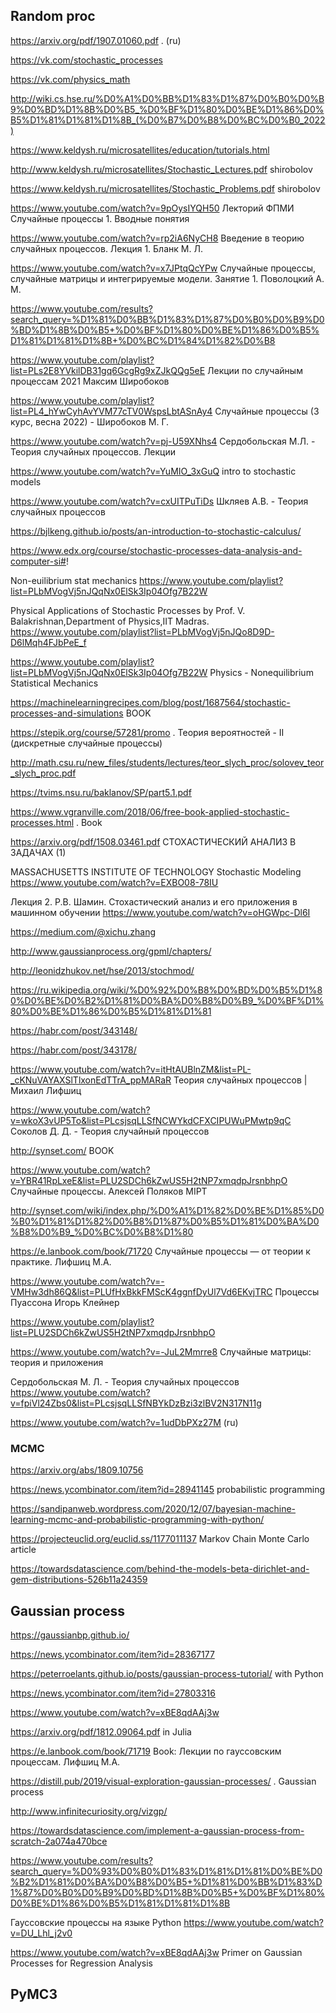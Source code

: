 ## Random proc

https://arxiv.org/pdf/1907.01060.pdf . (ru)

https://vk.com/stochastic_processes

https://vk.com/physics_math

http://wiki.cs.hse.ru/%D0%A1%D0%BB%D1%83%D1%87%D0%B0%D0%B9%D0%BD%D1%8B%D0%B5_%D0%BF%D1%80%D0%BE%D1%86%D0%B5%D1%81%D1%81%D1%8B_(%D0%B7%D0%B8%D0%BC%D0%B0_2022)

https://www.keldysh.ru/microsatellites/education/tutorials.html

http://www.keldysh.ru/microsatellites/Stochastic_Lectures.pdf shirobolov

https://www.keldysh.ru/microsatellites/Stochastic_Problems.pdf  shirobolov

https://www.youtube.com/watch?v=9pOysIYQH50 Лекторий ФПМИ Случайные процессы 1. Вводные понятия

https://www.youtube.com/watch?v=rp2iA6NyCH8  Введение в теорию случайных процессов. Лекция 1. Бланк М. Л.

https://www.youtube.com/watch?v=x7JPtqQcYPw Случайные процессы, случайные матрицы и интегрируемые модели. Занятие 1. Поволоцкий А. М.

https://www.youtube.com/results?search_query=%D1%81%D0%BB%D1%83%D1%87%D0%B0%D0%B9%D0%BD%D1%8B%D0%B5+%D0%BF%D1%80%D0%BE%D1%86%D0%B5%D1%81%D1%81%D1%8B+%D0%BC%D1%84%D1%82%D0%B8

https://www.youtube.com/playlist?list=PLs2E8YVkilDB31gq6GcgRg9xZJkQQg5eE Лекции по случайным процессам 2021 Максим Широбоков


https://www.youtube.com/playlist?list=PL4_hYwCyhAvYVM77cTV0WspsLbtASnAy4 Случайные процессы (3 курс, весна 2022) - Широбоков М. Г.

https://www.youtube.com/watch?v=pj-U59XNhs4 Сердобольская М.Л. - Теория случайных процессов. Лекции

https://www.youtube.com/watch?v=YuMIO_3xGuQ  intro to stochastic models

https://www.youtube.com/watch?v=cxUITPuTiDs Шкляев А.В. - Теория случайных процессов 

https://bjlkeng.github.io/posts/an-introduction-to-stochastic-calculus/

https://www.edx.org/course/stochastic-processes-data-analysis-and-computer-si#!

Non-euilibrium stat mechanics
https://www.youtube.com/playlist?list=PLbMVogVj5nJQqNx0ElSk3Ip04Ofg7B22W

Physical Applications of Stochastic Processes by Prof. V. Balakrishnan,Department of Physics,IIT Madras.
https://www.youtube.com/playlist?list=PLbMVogVj5nJQo8D9D-D6lMqh4FJbPeE_f


https://www.youtube.com/playlist?list=PLbMVogVj5nJQqNx0ElSk3Ip04Ofg7B22W Physics - Nonequilibrium Statistical Mechanics

https://machinelearningrecipes.com/blog/post/1687564/stochastic-processes-and-simulations BOOK

https://stepik.org/course/57281/promo . Теория вероятностей - II (дискретные случайные процессы)

http://math.csu.ru/new_files/students/lectures/teor_slych_proc/solovev_teor_slych_proc.pdf

https://tvims.nsu.ru/baklanov/SP/part5.1.pdf

https://www.vgranville.com/2018/06/free-book-applied-stochastic-processes.html . Book

https://arxiv.org/pdf/1508.03461.pdf СТОХАСТИЧЕСКИЙ АНАЛИЗ В ЗАДАЧАХ (1)

MASSACHUSETTS INSTITUTE OF TECHNOLOGY Stochastic Modeling
https://www.youtube.com/watch?v=EXBO08-78IU

Лекция 2. Р.В. Шамин. Стохастический анализ и его приложения в машинном обучении
https://www.youtube.com/watch?v=oHGWpc-Dl6I


https://medium.com/@xichu.zhang

http://www.gaussianprocess.org/gpml/chapters/

http://leonidzhukov.net/hse/2013/stochmod/

https://ru.wikipedia.org/wiki/%D0%92%D0%B8%D0%BD%D0%B5%D1%80%D0%BE%D0%B2%D1%81%D0%BA%D0%B8%D0%B9_%D0%BF%D1%80%D0%BE%D1%86%D0%B5%D1%81%D1%81

https://habr.com/post/343148/

https://habr.com/post/343178/

https://www.youtube.com/watch?v=itHtAUBlnZM&list=PL-_cKNuVAYAXSlTlxonEdTTrA_ppMARaR Теория случайных процессов | Михаил Лифшиц

https://www.youtube.com/watch?v=wkoX3vUP5To&list=PLcsjsqLLSfNCWYkdCFXCIPUWuPMwtp9qC Соколов Д. Д. - Теория случайный процессов

http://synset.com/  BOOK

https://www.youtube.com/watch?v=YBR41RpLxeE&list=PLU2SDCh6kZwUS5H2tNP7xmqdpJrsnbhpO Случайные процессы. Алексей Поляков MIPT

http://synset.com/wiki/index.php/%D0%A1%D1%82%D0%BE%D1%85%D0%B0%D1%81%D1%82%D0%B8%D1%87%D0%B5%D1%81%D0%BA%D0%B8%D0%B9_%D0%BC%D0%B8%D1%80



https://e.lanbook.com/book/71720 Случайные процессы — от теории к практике. Лифшиц М.А.

https://www.youtube.com/watch?v=-VMHw3dh86Q&list=PLUfHxBkkFMScK4ggnfDyUl7Vd6EKvjTRC Процессы Пуассона
Игорь Клейнер

https://www.youtube.com/playlist?list=PLU2SDCh6kZwUS5H2tNP7xmqdpJrsnbhpO

https://www.youtube.com/watch?v=-JuL2Mmrre8 Случайные матрицы: теория и приложения

Сердобольская М. Л. - Теория случайных процессов https://www.youtube.com/watch?v=fpiVl24Zbs0&list=PLcsjsqLLSfNBYkDzBzi3zlBV2N317N11g

https://www.youtube.com/watch?v=1udDbPXz27M (ru)


### MCMC

https://arxiv.org/abs/1809.10756

https://news.ycombinator.com/item?id=28941145 probabilistic programming 

https://sandipanweb.wordpress.com/2020/12/07/bayesian-machine-learning-mcmc-and-probabilistic-programming-with-python/


https://projecteuclid.org/euclid.ss/1177011137 Markov Chain Monte Carlo article

https://towardsdatascience.com/behind-the-models-beta-dirichlet-and-gem-distributions-526b11a24359



## Gaussian process 

https://gaussianbp.github.io/

https://news.ycombinator.com/item?id=28367177

https://peterroelants.github.io/posts/gaussian-process-tutorial/ with Python

https://news.ycombinator.com/item?id=27803316

https://www.youtube.com/watch?v=xBE8qdAAj3w

https://arxiv.org/pdf/1812.09064.pdf in Julia

https://e.lanbook.com/book/71719 Book: Лекции по гауссовским процессам. Лифшиц М.А.

https://distill.pub/2019/visual-exploration-gaussian-processes/ . Gaussian process

http://www.infinitecuriosity.org/vizgp/

https://towardsdatascience.com/implement-a-gaussian-process-from-scratch-2a074a470bce

https://www.youtube.com/results?search_query=%D0%93%D0%B0%D1%83%D1%81%D1%81%D0%BE%D0%B2%D1%81%D0%BA%D0%B8%D0%B5+%D1%81%D0%BB%D1%83%D1%87%D0%B0%D0%B9%D0%BD%D1%8B%D0%B5+%D0%BF%D1%80%D0%BE%D1%86%D0%B5%D1%81%D1%81%D1%8B

Гауссовские процессы на языке Python
https://www.youtube.com/watch?v=DU_Lhl_j2v0

https://www.youtube.com/watch?v=xBE8qdAAj3w Primer on Gaussian Processes for Regression Analysis

## PyMC3

